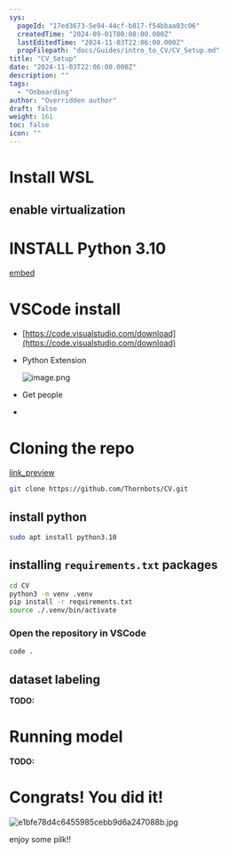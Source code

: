 ```yaml
---
sys:
  pageId: "17ed3673-5e94-44cf-b817-f54bbaa03c06"
  createdTime: "2024-09-01T00:08:00.000Z"
  lastEditedTime: "2024-11-03T22:06:00.000Z"
  propFilepath: "docs/Guides/intro_to_CV/CV_Setup.md"
title: "CV_Setup"
date: "2024-11-03T22:06:00.000Z"
description: ""
tags:
  - "Onboarding"
author: "Overridden author"
draft: false
weight: 161
toc: false
icon: ""
---
```


# Install WSL

## enable virtualization

# INSTALL Python 3.10

[embed](https://www.rose-hulman.edu/class/csse/csse132/2425a/labs/prelab1-wsl2.html)

# VSCode install

- [https://code.visualstudio.com/download](https://code.visualstudio.com/download)
- Python Extension

	![image.png](https://prod-files-secure.s3.us-west-2.amazonaws.com/d518164a-d88e-44d1-a4ee-3adb3bd8bce0/d82b6650-a5e4-4d3c-b8c9-93d817dae00e/image.png?X-Amz-Algorithm=AWS4-HMAC-SHA256&X-Amz-Content-Sha256=UNSIGNED-PAYLOAD&X-Amz-Credential=ASIAZI2LB46633GOGG5P%2F20250616%2Fus-west-2%2Fs3%2Faws4_request&X-Amz-Date=20250616T210841Z&X-Amz-Expires=3600&X-Amz-Security-Token=IQoJb3JpZ2luX2VjEH0aCXVzLXdlc3QtMiJGMEQCIDI26aICHiDnYI%2BE5E8d15kl%2FCZLelc4tO2FDp0q4yseAiBSoGWMRDX7ePekI0woCuUBxkf6EXqUrOzG%2FBYCE0Jcyir%2FAwhmEAAaDDYzNzQyMzE4MzgwNSIM%2BVTuOMRFe71KQcu2KtwDNI2%2BuJITga7sBRbFkhtaZdJU%2BDFzCuY%2FdCuX4vLWJWTVcx7YYI26sr%2FZKoBNehrfm1TCVi9SNJdiZmTNvf6dzad7Hf0O2VKG3wU3SsnN5bDqw8MyDt64AM3u9DGtp0RPhF%2BhSSQQva2B8bdcD7jriMPwHF%2BEXKijD6%2B5aBK667lLy43xMdf4y6Nqm72ZO8wxPejRGvppFjpG%2BnEcV22RCvxoKhII8Je5JTVCLeLaxHoucp%2BdDjUf83%2FcHEe1mIF17XTj8lmN4gVYEKhic0By1ip1Fp%2Bren%2Bp4PA%2FsjsRzaLxDKM6LQnziQfKDRXzXg0DbtrorQC8NPXaWg6V5CNkpNkO1ZX%2F6gQ1GQiNSQYOujY%2BlvbLmusOD%2FJHL%2FzUnmexcX1FCr3zUwYw%2Ba9AH8tFdQheoTrrQaZY7%2FEq%2BI5%2B9HawJi5KnsyWVbC5h%2BV5CxPWf6LgAE6gvpgmIW5JdUBXyr9VuyXmxR6edm1iYPQ394FZRxd%2FaU88etf1%2Fqb3gbf3alvJyvdrYidCh7Nkur1pKUo4e51rHliTmw2%2FYkGi3tCG9NUqmrvmcHH3gD9uSmeamm3G6df7QoQAhw0fCv8Xw54bNOhF32EElnl1XKfBo%2B6wYqXVuUCMZIBW0Eowi47CwgY6pgHZgFOz5Jnmbj%2FwjlDzrNbc5pqB23hJU%2BBUAVgQ2S2%2FDMI81DiLsxHeSuZIa7iVQ88ewRaMCIjkR20YkS2VgqCV5LSENkMju8HfY%2Fb3MPpvEZNozdx8NsFtux6dHbLwqTwmuFsshJNo1zPyu9RZ18PpP%2FJTOPPppsYctP48jHk8PoNsIYDpQ7pO3mH44t4wyZV8qva129QFigd7bFgjSvRcxbzp5zFj&X-Amz-Signature=8fa22ee8c7a6420a2c997272123bb9918c6c943e2b56ee70a52b0a1d86f8e16c&X-Amz-SignedHeaders=host&x-amz-checksum-mode=ENABLED&x-id=GetObject)
- Get people
- 

# Cloning the repo

[link_preview](https://github.com/Thornbots/CV/)

```bash
git clone https://github.com/Thornbots/CV.git
```

## install python

```bash
sudo apt install python3.10
```

## installing `requirements.txt` packages

```bash
cd CV
python3 -m venv .venv
pip install -r requirements.txt
source ./.venv/bin/activate
```

### Open the repository in VSCode

```bash
code .
```

## dataset labeling  

**TODO:**

# Running model

**TODO:**

# Congrats! You did it!

![e1bfe78d4c6455985cebb9d6a247088b.jpg](https://prod-files-secure.s3.us-west-2.amazonaws.com/d518164a-d88e-44d1-a4ee-3adb3bd8bce0/7d1ce04e-65d6-40c8-814d-754280e9515a/e1bfe78d4c6455985cebb9d6a247088b.jpg?X-Amz-Algorithm=AWS4-HMAC-SHA256&X-Amz-Content-Sha256=UNSIGNED-PAYLOAD&X-Amz-Credential=ASIAZI2LB466VKCGMLER%2F20250616%2Fus-west-2%2Fs3%2Faws4_request&X-Amz-Date=20250616T210839Z&X-Amz-Expires=3600&X-Amz-Security-Token=IQoJb3JpZ2luX2VjEH0aCXVzLXdlc3QtMiJGMEQCICfHniSXzfTiBlieSFrv%2F8TqMM8%2FeLvYNmuLSEr9BmGDAiAOzQxYNJwVLTMuSik2LBoQTiLadeyOEQIn99kWxOQEyCr%2FAwhmEAAaDDYzNzQyMzE4MzgwNSIMky3y8QvXEmnN7MzKKtwD8Gm4a%2B4hPk0Wn2Piwd6mJzlgcigwSoxTrTRV%2BnfJLzOj2hRZsC2HQ3AVpmahHQ31aItU1v3H54%2Bj2K64%2FHds9vlc1EmOJBDigM1%2FqmKvXifkQl3zcqqqIqzW1N885953KvJT3fJbbnQTgSCHck9aJJLrVSKiI1RHX3dodJM9FMb0dUVSo4eBuq0Ec%2B3GwD8Gr1sTTaPJL5HTmgjKnlQmryvnZdKguwhWuU3e7YMINarY9F941O20thyzrZs%2F3Iq96CLdCtf79oBroiVpBkbDyitfjr5txnrPL9DKqbzWJU3WkPKrtuWziLN0B5GnlMKEZto6PQbM9NwI6mrP28OAx4RnnZ3MrLP9aio1NMNqBTpbUWqBn%2F4k0fSwcb30yCfXAQsujigt4pFv39PrnBrzKH8Z0zDsRqwcn6EsDzYAYAy%2Fdb%2F5tGGnG0%2FZbgNr6N6CZgjlmtAmkaZ%2BKE%2B5lw%2FD6SVyIDlngkQzJ6UL3TQ8YpMtU8jri7MCjyCpUzE3JuF1Q8YO%2F3DRWnPvId4L5ChIBckBkOP8v0tx2was6dVONO%2FrPbjjT6j6k6RpkoXJfpl6SNvEyH2kZiQQCIirXnIRzG5OQm%2B1OqKn0JyyeMRKiRjXk3gytDvqnsPSPqgwsY7CwgY6pgGB8WPrHShGFV79lipRpKDqnM2jlV%2BuQxyzc4bW6EQT8jjCA%2FGWJoldRvNEqfbxMbzSpzWwi1tK6huKDJlh5ZXY8p%2BUazowsahHsQPfFYpmZPqUhkE3saNiiA78ZkPNYhnG8RZWF2gy6yQEh0ZbEVduZNzBsWo%2BO%2FFUslNS9599URpaC8F6Hd9KdpZ2dvVqNAwcYFZ60dhoWeFXjx91AoW3CcmcRmd7&X-Amz-Signature=87e8808a3513adfd8a43a0ac564bac644f2bb70fb1e42fed8f9af1d15bbbcea5&X-Amz-SignedHeaders=host&x-amz-checksum-mode=ENABLED&x-id=GetObject)

enjoy some pilk!!
